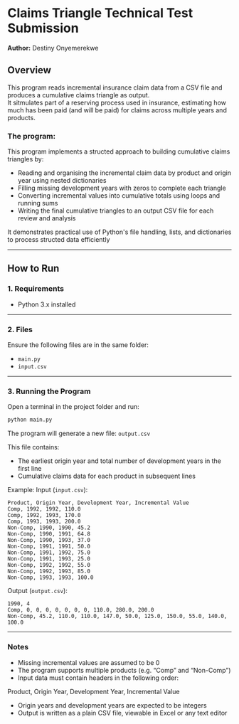 # Claims Triangle Technical Test Submission

**Author:** Destiny Onyemerekwe

## Overview

This program reads incremental insurance claim data from a CSV file and produces a cumulative claims triangle as output.  
It sitmulates part of a reserving process used in insurance, estimating how much has been paid (and will be paid) for claims across multiple years and products.

### The program:
This program implements a structed approach to building cumulative claims triangles by:
- Reading and organising the incremental claim data by product and origin year using nested dictionaries
- Filling missing development years with zeros to complete each triangle
- Converting incremental values into cumulative totals using loops and running sums
- Writing the final cumulative triangles to an output CSV file for each review and analysis

It demonstrates practical use of Python's file handling, lists, and dictionaries to process structed data efficiently

---

## How to Run

### 1. Requirements
- Python 3.x installed

---

### 2. Files

Ensure the following files are in the same folder:
- `main.py`
- `input.csv`

---

### 3. Running the Program

Open a terminal in the project folder and run:

```bash
python main.py
```

The program will generate a new file:
`output.csv`

This file contains:
- The earliest origin year and total number of development years in the first line
- Cumulative claims data for each product in subsequent lines

Example:
Input (`input.csv`):
```
Product, Origin Year, Development Year, Incremental Value
Comp, 1992, 1992, 110.0
Comp, 1992, 1993, 170.0
Comp, 1993, 1993, 200.0
Non-Comp, 1990, 1990, 45.2
Non-Comp, 1990, 1991, 64.8
Non-Comp, 1990, 1993, 37.0
Non-Comp, 1991, 1991, 50.0
Non-Comp, 1991, 1992, 75.0
Non-Comp, 1991, 1993, 25.0
Non-Comp, 1992, 1992, 55.0
Non-Comp, 1992, 1993, 85.0
Non-Comp, 1993, 1993, 100.0
```

Output (`output.csv`):
```
1990, 4
Comp, 0, 0, 0, 0, 0, 0, 0, 110.0, 280.0, 200.0
Non-Comp, 45.2, 110.0, 110.0, 147.0, 50.0, 125.0, 150.0, 55.0, 140.0, 100.0
```
--- 

### Notes
- Missing incremental values are assumed to be 0
- The program supports multiple products (e.g. “Comp” and “Non-Comp”)
- Input data must contain headers in the following order:

Product, Origin Year, Development Year, Incremental Value
- Origin years and development years are expected to be integers
- Output is written as a plain CSV file, viewable in Excel or any text editor
